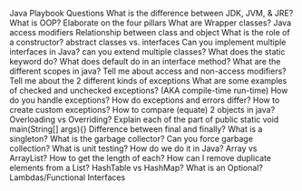 Java Playbook Questions
What is the difference between JDK, JVM, & JRE?
What is OOP? Elaborate on the four pillars
What are Wrapper classes?
Java access modifiers
Relationship between class and object
What is the role of a constructor?
abstract classes vs. interfaces
Can you implement multiple interfaces in Java? can you extend multiple classes?
What does the static keyword do?
What does default do in an interface method?
What are the different scopes in java?
Tell me about access and non-access modifiers?
Tell me about the 2 different kinds of exceptions 
What are some examples of checked and unchecked exceptions? (AKA compile-time run-time)
How do you handle exceptions?
How do exceptions and errors differ?
How to create custom exceptions?
How to compare (equate) 2 objects in java?
Overloading vs Overriding?
Explain each of the part of public static void main(String[] args){}
Difference between final and finally?
What is a singleton?
What is the garbage collector? Can you force garbage collection?
What is unit testing? How do we do it in Java?
Array vs ArrayList? How to get the length of each?
How can I remove duplicate elements from a List? 
HashTable vs HashMap?
What is an Optional?
Lambdas/Functional Interfaces